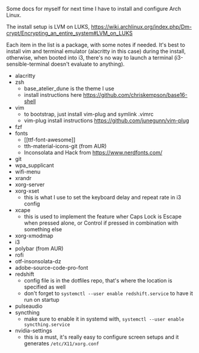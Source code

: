 Some docs for myself for next time I have to install and configure Arch Linux.

The install setup is LVM on LUKS, https://wiki.archlinux.org/index.php/Dm-crypt/Encrypting_an_entire_system#LVM_on_LUKS

Each item in the list is a package, with some notes if needed. It's best to
install vim and terminal emulator (alacritty in this case) during the install,
otherwise, when booted into i3, there's no way to launch a terminal
(i3-sensible-terminal doesn't evaluate to anything).

* alacritty
* zsh
  * base_atelier_dune is the theme I use
  * install instructions here https://github.com/chriskempson/base16-shell
* vim
  * to bootstrap, just install vim-plug and symlink .vimrc
  * vim-plug install instructions https://github.com/junegunn/vim-plug
* fzf
* fonts
  * [[ttf-font-awesome]]
  * tth-material-icons-git (from AUR)
  * Inconsolata and Hack from https://www.nerdfonts.com/
* git
* wpa_supplicant
* wifi-menu
* xrandr
* xorg-server
* xorg-xset
  * this is what I use to set the keyboard delay and repeat rate in i3 config
* xcape
  * this is used to implement the feature wher Caps Lock is Escape when pressed alone, or Control if pressed in combination with something else
* xorg-xmodmap
* i3
* polybar (from AUR)
* rofi
* otf-insonsolata-dz
* adobe-source-code-pro-font
* redshift
  * config file is in the dotfiles repo, that's where the location is specified as well
  * don't forget to `systemctl --user enable redshift.service` to have it run on startup
* pulseaudio
* syncthing
  * make sure to enable it in systemd with, `systemctl --user enable
      syncthing.service`
* nvidia-settings
  * this is a must, it's really easy to configure screen setups and it generates `/etc/X11/xorg.conf`
